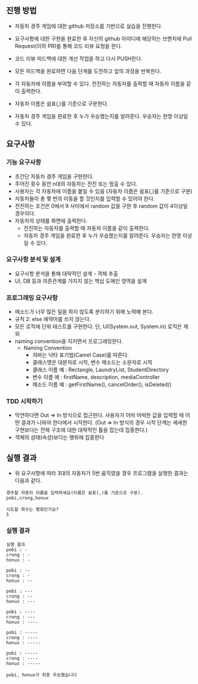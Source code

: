 ## 진행 방법

- 자동차 경주 게임에 대한 github 저장소를 기반으로 실습을 진행한다.
- 요구사항에 대한 구현을 완료한 후 자신의 github 아이디에 해당하는 브랜치에 Pull Request(이하 PR)를 통해 코드 리뷰 요청을 한다.
- 코드 리뷰 피드백에 대한 개선 작업을 하고 다시 PUSH한다.
- 모든 피드백을 완료하면 다음 단계를 도전하고 앞의 과정을 반복한다.

- 각 자동차에 이름을 부여할 수 있다. 전진하는 자동차를 출력할 때 자동차 이름을 같이 출력한다.
- 자동차 이름은 쉼표(,)를 기준으로 구분한다.
- 자동차 경주 게임을 완료한 후 누가 우승했는지를 알려준다. 우승자는 한명 이상일 수 있다.

## 요구사항

### 기능 요구사항
- 초간단 자동차 경주 게임을 구현한다.
- 주어진 횟수 동안 n대의 자동차는 전진 또는 멈출 수 있다.
- 사용자는 각 자동차에 이름을 붙일 수 있음 (자동차 이름은 쉼표(,)를 기준으로 구분)
- 자동차들이 총 몇 번의 이동을 할 것인지를 입력할 수 있어야 한다.
- 전진하는 조건은 0에서 9 사이에서 random 값을 구한 후 random 값이 4이상일 경우이다.
- 자동차의 상태를 화면에 출력한다. 
  - 전진하는 자동차를 출력할 때 자동차 이름을 같이 출력한다.
  - 자동차 경주 게임을 완료한 후 누가 우승했는지를 알려준다. 우승자는 한명 이상일 수 있다.

### 요구사항 분석 및 설계
- 요구사항 분석을 통해 대략적인 설계 - 객체 추출
- UI, DB 등과 의존관계를 가지지 않는 핵심 도메인 영역을 설계

### 프로그래밍 요구사항
- 메소드가 너무 많은 일을 하지 않도록 분리하기 위해 노력해 본다.
- 규칙 2: else 예약어를 쓰지 않는다.
- 모든 로직에 단위 테스트를 구현한다. 단, UI(System.out, System.in) 로직은 제외
- naming convention을 지키면서 프로그래밍한다.
  - Naming Convention
    - 자바는 낙타 표기법(Camel Case)를 따른다.
    - 클래스명은 대문자로 시작, 변수 메소드는 소문자로 시작
    - 클래스 이름 예 : Rectangle, LaundryList, StudentDirectory
    - 변수 이름 예 : firstName, description, mediaController
    - 메소드 이름 예 : getFirstName(), cancelOrder(), isDeleted()
 
### TDD 시작하기
- 막연하다면 Out => In 방식으로 접근한다. 사용자가 어떠 어떠한 값을 입력할 때 어떤 결과가 나와야 한다에서 시작한다.
(Out => In 방식의 경우 시작 단계는 세세한 구현보다는 전체 구조에 대한 대략적인 틀을 잡는데 집중한다.)
- 객체의 상태(속성)보다는 행위에 집중한다 

## 실행 결과
- 위 요구사항에 따라 3대의 자동차가 5번 움직였을 경우 프로그램을 실행한 결과는 다음과 같다.

```
경주할 자동차 이름을 입력하세요(이름은 쉼표(,)를 기준으로 구분).
pobi,crong,honux

시도할 회수는 몇회인가요?
5
```

### 실행 결과

``` 
실행 결과
pobi : -
crong : -
honux : -

pobi : --
crong : -
honux : --

pobi : ---
crong : --
honux : ---

pobi : ----
crong : ---
honux : ----

pobi : -----
crong : ----
honux : -----

pobi : -----
crong : ----
honux : -----

pobi, honux가 최종 우승했습니다
```